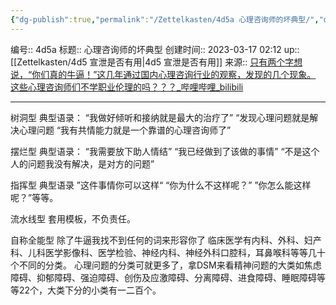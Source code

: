 ```yaml
---
{"dg-publish":true,"permalink":"/Zettelkasten/4d5a 心理咨询师的坏典型/","dgPassFrontmatter":true}
---
```


编号:: 4d5a
标题:: 心理咨询师的坏典型
创建时间:: 2023-03-17 02:12
up:: [[Zettelkasten/4d5 宣泄是否有用\|4d5 宣泄是否有用]]
来源:: [只有两个字想说，“你们真的牛逼！”这几年通过国内心理咨询行业的观察，发现的几个现象。 这些心理咨询师们不学职业伦理的吗？？？_哔哩哔哩_bilibili](https://www.bilibili.com/video/BV1BX4y1U7Rv/?spm_id_from=333.999.0.0&vd_source=bcf798ace50733030b9c7e1fb6a3a349)

---

树洞型
典型语录：
“我做好倾听和接纳就是最大的治疗了”
“发现心理问题就是解决心理问题
“我有共情能力就是一个靠谱的心理咨询师了”

摆烂型
典型语录：
“我需要放下助人情结”
“我已经做到了该做的事情”
“不是这个人的问题我没有解决，是对方的问题”

指挥型
典型语录
”这件事情你可以这样“
“你为什么不这样呢？”
”你怎么能这样呢？”等等。

流水线型
套用模板，不负责任。

自称全能型
除了牛逼我找不到任何的词来形容你了
临床医学有内科、外科、妇产科、儿科医学影像科、医学检验、神经内科、神经外科口腔科，耳鼻喉科等等几十个不同的分类。
心理问题的分类可就更多了，拿DSM来看精神问题的大类如焦虑障碍、抑郁障碍、强迫障碍、创伤及应激障碍、分离障碍、进食障碍、睡眠障碍等等22个，大类下分的小类有一二百个。
